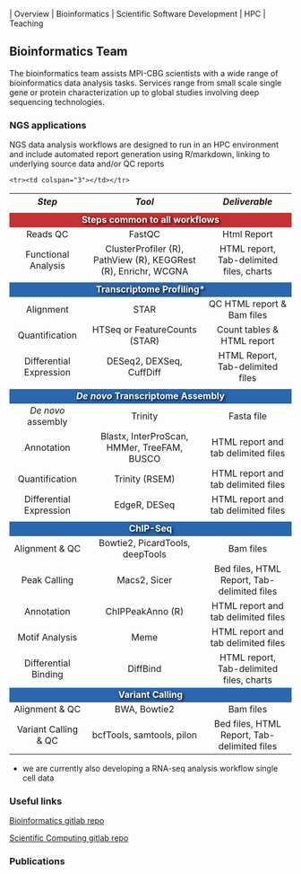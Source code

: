| Overview | Bioinformatics | Scientific Software Development | HPC | Teaching

## Bioinformatics Team

The bioinformatics team assists MPI-CBG scientists with a wide range of bioinformatics data analysis tasks.  Services range from small scale single gene or protein characterization up to global studies involving deep sequencing technologies.


### NGS applications

NGS data analysis workflows are designed to run in an HPC environment and include automated report generation using R/markdown, linking to underlying source data and/or QC reports

<table style="text-align:center;">
  <tr>
    <th><i>Step</i></th>
    <th><i>Tool</i></th>
    <th><i>Deliverable</i></th>
  </tr>
  
  <tr><td colspan="3"></td></tr>
  
  <tr>
    <td colspan="3" style="background:#c53233;color:white;text-shadow: 2px 2px 5px black;"><b>Steps common to all workflows</b></td>
  </tr>
    <tr>
    <td>Reads QC</td>
    <td>FastQC</td>
    <td>Html Report</td>
  </tr>
  <tr>
    <td>Functional Analysis</td>
    <td>ClusterProfiler (R), PathView (R), KEGGRest (R), Enrichr, WCGNA</td>
    <td>HTML report, Tab-delimited files, charts</td>
  </tr>
  
  <tr><td colspan="3"></td></tr>
  
  <tr>
  <td colspan="3" style="background:#2b67ac;color:white;text-shadow: 2px 2px 5px black;"><b>Transcriptome Profiling*</b></td>
  </tr>
    <tr>
    <td>Alignment</td>
    <td>STAR</td>
    <td>QC HTML report & Bam files</td>
  </tr>
  <tr>
    <td>Quantification</td>
    <td>HTSeq or FeatureCounts (STAR)</td>
    <td>Count tables & HTML report</td>
  </tr>
  <tr>
    <td>Differential Expression</td>
    <td>DESeq2, DEXSeq, CuffDiff</td>
    <td>HTML Report, Tab-delimited files</td>
  </tr>
  
  <tr><td colspan="3"></td></tr>
  
  <tr>
  <td colspan="3" style="background:#2b67ac;color:white;text-shadow: 2px 2px 5px black;"><b><i>De novo</i> Transcriptome Assembly</b></td>
  </tr>
    <tr>
    <td><i>De novo</i> assembly</td>
    <td>Trinity</td>
    <td>Fasta file</td>
  </tr>
  <tr>
    <td>Annotation</td>
    <td>Blastx, InterProScan, HMMer, TreeFAM, BUSCO</td>
    <td>HTML report and tab delimited files</td>
  </tr>
  <tr>
    <td>Quantification</td>
    <td>Trinity (RSEM)</td>
    <td>HTML report and tab delimited files</td>
  </tr>
  <tr>
    <td>Differential Expression</td>
    <td>EdgeR, DESeq</td>
    <td>HTML report and tab delimited files</td>
  </tr>
  
  <tr><td colspan="3"></td></tr>
  
  <tr>
  <td colspan="3" style="background:#2b67ac;color:white;text-shadow: 2px 2px 5px black;"><b>ChIP-Seq</b></td>
  </tr>
    <tr>
    <td>Alignment & QC</td>
    <td>Bowtie2, PicardTools, deepTools</td>
    <td>Bam files</td>
  </tr>
  <tr>
    <td>Peak Calling</td>
    <td>Macs2, Sicer</td>
    <td>Bed files, HTML Report, Tab-delimited files</td>
  </tr>
  <tr>
    <td>Annotation</td>
    <td>ChIPPeakAnno (R)</td>
    <td>HTML report and tab delimited files</td>
  </tr>
  <tr>
    <td>Motif Analysis</td>
    <td>Meme</td>
    <td>HTML report and tab delimited files</td>
  </tr>
  <tr>
    <td>Differential Binding</td>
    <td>DiffBind</td>
    <td>HTML report, Tab-delimited files, charts</td>
  </tr>
  
    <tr><td colspan="3"></td></tr>
  
  <tr>
  <td colspan="3" style="background:#2b67ac;color:white;text-shadow: 2px 2px 5px black;"><b>Variant Calling</b></td>
  </tr>
    <tr>
    <td>Alignment & QC</td>
    <td>BWA, Bowtie2</td>
    <td>Bam files</td>
  </tr>
  <tr>
    <td>Variant Calling & QC</td>
    <td>bcfTools, samtools, pilon</td>
    <td>Bed files, HTML Report, Tab-delimited files</td>
  </tr>
</table>

* we are currently also developing a RNA-seq analysis workflow single cell data

### Useful links
[Bioinformatics gitlab repo](https://git.mpi-cbg.de/bioinfo)

[Scientific Computing gitlab repo](https://git.mpi-cbg.de/scicomp)

### Publications
